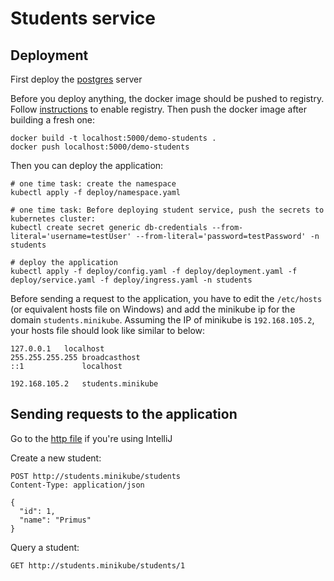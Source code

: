 # Students service


## Deployment
First deploy the [postgres](../postgres) server


Before you deploy anything, the docker image should be pushed to registry. Follow [instructions](../minikube-registry.md) to enable registry. Then push the docker image after building a fresh one:
```shell
docker build -t localhost:5000/demo-students .
docker push localhost:5000/demo-students
```

Then you can deploy the application:
```shell
# one time task: create the namespace
kubectl apply -f deploy/namespace.yaml

# one time task: Before deploying student service, push the secrets to kubernetes cluster:
kubectl create secret generic db-credentials --from-literal='username=testUser' --from-literal='password=testPassword' -n students

# deploy the application
kubectl apply -f deploy/config.yaml -f deploy/deployment.yaml -f deploy/service.yaml -f deploy/ingress.yaml -n students
```

Before sending a request to the application, you have to edit the `/etc/hosts` (or equivalent hosts file on Windows) 
and add the minikube ip for the domain `students.minikube`. Assuming the IP of minikube is `192.168.105.2`, your hosts file should look like similar to below:
```
127.0.0.1	localhost
255.255.255.255	broadcasthost
::1             localhost

192.168.105.2	students.minikube
```

## Sending requests to the application
Go to the [http file](students-rest.http) if you're using IntelliJ

Create a new student:
```http request
POST http://students.minikube/students
Content-Type: application/json

{
  "id": 1,
  "name": "Primus"
}

```

Query a student:
```http request
GET http://students.minikube/students/1
```
